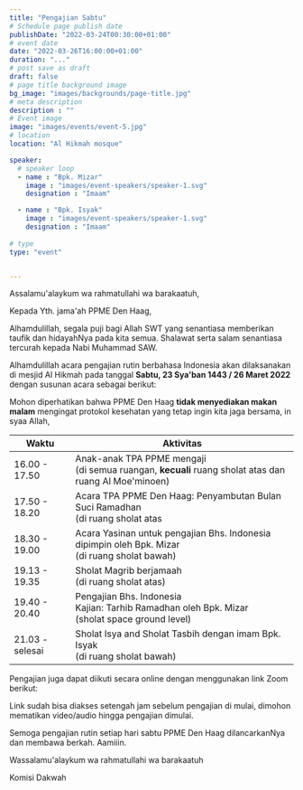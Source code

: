 ```yaml
---
title: "Pengajian Sabtu"
# Schedule page publish date
publishDate: "2022-03-24T00:30:00+01:00"
# event date
date: "2022-03-26T16:00:00+01:00"
duration: "..."
# post save as draft
draft: false
# page title background image
bg_image: "images/backgrounds/page-title.jpg"
# meta description
description : ""
# Event image
image: "images/events/event-5.jpg"
# location
location: "Al Hikmah mosque"

speaker:
  # speaker loop
  - name : "Bpk. Mizar"
    image : "images/event-speakers/speaker-1.svg"
    designation : "Imaam"

  - name : "Bpk. Isyak"
    image : "images/event-speakers/speaker-1.svg"
    designation : "Imaam"
    
# type
type: "event"


---
```


Assalamu'alaykum wa rahmatullahi wa barakaatuh,

Kepada Yth. jama'ah PPME Den Haag,

Alhamdulillah, segala puji bagi Allah SWT yang senantiasa memberikan taufik dan hidayahNya pada kita semua. Shalawat serta salam senantiasa tercurah kepada Nabi Muhammad SAW. 

Alhamdulillah acara pengajian rutin berbahasa Indonesia akan dilaksanakan di mesjid Al Hikmah pada tanggal **Sabtu, 23 Sya'ban 1443 / 26 Maret 2022**  dengan susunan acara sebagai berikut:

Mohon diperhatikan bahwa PPME Den Haag **tidak menyediakan makan malam** mengingat
protokol kesehatan yang tetap ingin kita jaga bersama, in syaa Allah,

| Waktu | Aktivitas |
|------|------------|
| 16.00 - 17.50 | Anak-anak TPA PPME mengaji<br/>(di semua ruangan, **kecuali** ruang sholat atas dan ruang Al Moe'minoen) |
| 17.50 - 18.20 | Acara TPA PPME Den Haag: Penyambutan Bulan Suci Ramadhan <br/>(di ruang sholat atas |
| 18.30 - 19.00 | Acara Yasinan untuk pengajian Bhs. Indonesia dipimpin oleh Bpk. Mizar<br/>(di ruang sholat bawah) |
| 19.13 - 19.35 | Sholat Magrib berjamaah <br/>(di ruang sholat atas) |
| 19.40 - 20.40 | Pengajian Bhs. Indonesia <br/>Kajian: Tarhib Ramadhan oleh Bpk. Mizar<br/>(sholat space ground level) |
| 21.03 - selesai | Sholat Isya and Sholat Tasbih dengan imam Bpk. Isyak<br/>(di ruang sholat bawah) |

Pengajian juga dapat diikuti secara online dengan menggunakan link Zoom berikut:

Link sudah bisa diakses setengah jam sebelum pengajian di mulai, dimohon mematikan video/audio hingga pengajian dimulai.

Semoga pengajian rutin setiap hari sabtu PPME Den Haag dilancarkanNya dan membawa berkah. Aamiiin.


Wassalamu'alaykum wa rahmatullahi wa barakaatuh

Komisi Dakwah